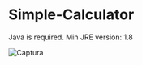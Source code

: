 # Simple-Calculator
Java is required.
Min JRE version: 1.8


![Captura](https://user-images.githubusercontent.com/104674473/169331487-c2934323-1c5b-4532-afff-590c8f3ea064.JPG)
